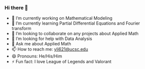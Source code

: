 ### Hi there 👋

- 🔭 I’m currently working on Mathematical Modeling
- 🌱 I’m currently learning Partial Differential Equations and Fourier transform
- 👯 I’m looking to collaborate on any projects about Applied Math
- 🤔 I’m looking for help with Data Analysis
- 💬 Ask me about Applied Math
- 📫 How to reach me: yli621@ucsc.edu
- 😄 Pronouns: He/His/Him
- ⚡ Fun fact: I love League of Legends and Valorant


